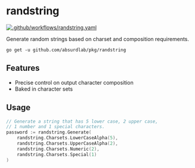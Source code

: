 # randstring

[![.github/workflows/randstring.yaml](https://github.com/absurdlab/pkg/actions/workflows/randstring.yaml/badge.svg)](https://github.com/absurdlab/pkg/actions/workflows/randstring.yaml)

Generate random strings based on charset and composition requirements.

```shell
go get -u github.com/absurdlab/pkg/randstring
```

## Features
- Precise control on output character composition
- Baked in character sets

## Usage

```go
// Generate a string that has 5 lower case, 2 upper case, 
// 1 number and 1 special characters.
password := randstring.Generate(
    randstring.Charsets.LowerCaseAlpha(5),
    randstring.Charsets.UpperCaseAlpha(2),
    randstring.Charsets.Numeric(2),
    randstring.Charsets.Special(1)
)
```